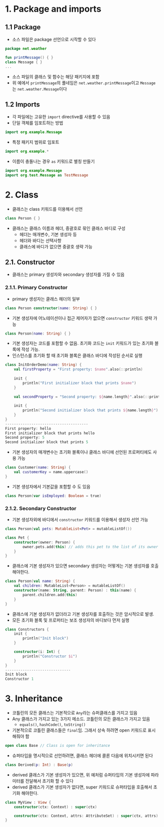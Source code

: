 # 1. Package and imports

## 1.1 Package

- 소스 파일은 package 선언으로 시작할 수 있다

```kotlin
package net.weather

fun printMessage() { }
class Message { }
...
```

- 소스 파일의 클래스 및 함수는 해당 패키지에 포함
- 위 예에서 `printMessage`의 풀네임은 `net.weather.printMessage`이고 `Message`는 `net.weather.Message`이다

## 1.2 Imports

- 각 파일에는 고유한 `import` directive를 사용할 수 있음
- 단일 객체를 임포트하는 방법

```kotlin
import org.example.Message
```

- 특정 패키지 범위로 임포트

```kotlin
import org.example.*
```

- 이름이 충돌나는 경우 `as` 키워드로 별칭 만들기

```kotlin
import org.example.Message
import org.test.Message as TestMessage
```

# 2. Class

- 클래스는  class 키워드를 이용해서 선언

```kotlin
class Person { }
```

- 클래스는 클래스 이름과 헤더, 중괄호로 묶인 클래스 바디로 구성
    - 헤더는 매개변수, 기본 생성자 등
    - 헤더와 바디는 선택사항
    - 클래스에 바디가 없으면 중괄호 생략 가능

## 2.1. Constructor

- 클래스는 primary 생성자와 secondary 생성자를 가질 수 있음

### 2.1.1. Primary Constructor

- primary 생성자는 클래스 헤더의 일부

```kotlin
class Person constructor(name: String) { }
```

- 기본 생성자에 어노테이션이나 접근 제어자가 없으면 `constructor` 키워드 생략 가능

```kotlin
class Person(name: String) { }
```

- 기본 생성자는 코드를 포함할 수 없음. 초기화 코드는 `init` 키워드가 있는 초기화 블록에 작성 가능.
- 인스턴스를 초기화 할 때 초기화 블록은 클래스 바디에 작성된 순서로 실행

```kotlin
class InitOrderDemo(name: String) {
    val firstProperty = "First property: $name".also(::println)
    
    init {
        println("First initializer block that prints $name")
    }
    
    val secondProperty = "Second property: ${name.length}".also(::println)
    
    init {
        println("Second initializer block that prints ${name.length}")
    }
}
--------------------------------------
First property: hello
First initializer block that prints hello
Second property: 5
Second initializer block that prints 5
```

- 기본 생성자의 매개변수는 초기화 블록이나 클래스 바디에 선언된 프로퍼티에도 사용 가능

```kotlin
class Customer(name: String) {
    val customerKey = name.uppercase()
}
```

- 기본 생성자에서 기본값을 포함할 수 도 있음

```kotlin
class Person(var isEmployed: Boolean = true)
```

### 2.1.2. Secondary Constructor

- 기본 생성자외에 바디에서 `constructor` 키워드를 이용해서 생성자 선언 가능

```kotlin
class Person(val pets: MutableList<Pet> = mutableListOf())

class Pet {
    constructor(owner: Person) {
        owner.pets.add(this) // adds this pet to the list of its owner's pets
    }
}
```

- 클래스에 기본 생성자가 있으면 secondary 생성자는 어떻게는 기본 생성자를 호출해야한다.

```kotlin
class Person(val name: String) {
    val children: MutableList<Person> = mutableListOf()
    constructor(name: String, parent: Person) : this(name) {
        parent.children.add(this)
    }
}
```

- 클래스에 기본 생성자가 없더라고 기본 생성자를 호출하는 것은 암시적으로 발생.
- 모든 초기화 블록 및 프로퍼티는 보조 생성자의 바디보다 먼저 실행

```kotlin
class Constructors {
    init {
        println("Init block")
    }

    constructor(i: Int) {
        println("Constructor $i")
    }
}
------------------------------
Init block
Constructor 1
```

# 3. Inheritance

- 코틀린의 모든 클래스는 기본적으로 `Any`라는 슈퍼클래스를 가지고 있음
- Any 클래스가 가지고 있는 3가지 메소드. 코틀린의 모든 클래스가 가지고 있음
    - `equals()`, `hashCode()`, `toString()`
- 기본적으로 코틀린 클래스들은 `final`임. 그래서 상속 하려면 open 키워드로 표시해줘야 함

```kotlin
open class Base // Class is open for inheritance
```

- 슈퍼타입을 명시적으로 선언하려면, 클래스 헤더에 콜론 다음에 위치시키면 된다

```kotlin
class Derived(p: Int) : Base(p)
```

- derived 클래스가 기본 생성자가 있으면, 위 예처럼 슈퍼타입의 기본 생성자에 파라미터를 전달해서 초기화 할 수 있다
- derived 클래스가 기본 생성자가 없다면, super 키워드로 슈퍼타입을 호출해서 초기화 해야한다.

```kotlin
class MyView : View {
    constructor(ctx: Context) : super(ctx)

    constructor(ctx: Context, attrs: AttributeSet) : super(ctx, attrs)
}
```